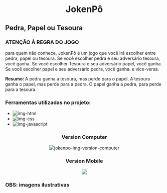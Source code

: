 <h1 align="center">JokenPô</h1>

<h2>Pedra, Papel ou Tesoura</h2>

<h3> ATENÇÃO À REGRA DO JOGO</h3>
  
<p> para quem não conhece, JokenPô é um jogo que você irá escolher entre pedra, papel ou tesoura. Se você escolher pedra e seu adversário tesoura, você ganha.
Se você escolher Tesoura e seu adversário papel, você ganha. Se você escolher papel e seu adversário pedra, você ganha. e vice-versa. </p>
<p> <b>  Resumo: </b> A pedra ganha a tesoura, mas perde para o papel. A tesoura ganha o papel, mas perde para a pedra. O papel ganha a pedra, para perde para a tesoura.</p>

<h3>Ferramentas utilizadas no projeto:</h3>

- <img src="https://img.shields.io/badge/HTML5-E34F26?style=for-the-badge&logo=html5&logoColor=white" alt="img-html">
- <img src="https://img.shields.io/badge/CSS-239120?&style=for-the-badge&logo=css3&logoColor=white" alt="img-css">
- <img src="https://img.shields.io/badge/JavaScript-F7DF1E?style=for-the-badge&logo=javascript&logoColor=black" alt="img-javascript">

 <h3 align="center"> Version Computer </h3>
 
<p align="center">
  <img src="https://github.com/JonathamCarvalho/JokenPO/blob/main/assets/JokenP%C3%B4-computer.png?raw=true" alt="jokenpo-img-version-computer"> 
  </p>
  
<h3 align="center"> Version Mobile </h3>

<p align="center">
<img src="https://github.com/JonathamCarvalho/JokenPO/blob/main/assets/JokenP%C3%B4-mobile.png?raw=true">
</p>

<h3> OBS: imagens ilustrativas</h3>
